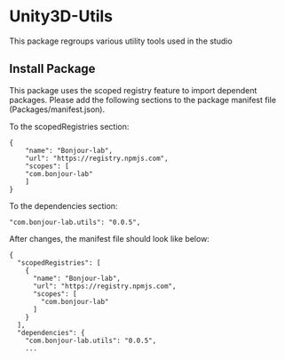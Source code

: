 # Unity3D-Utils
This package regroups various utility tools used in the studio

## Install Package
This package uses the scoped registry feature to import dependent packages.
Please add the following sections to the package manifest file (Packages/manifest.json).

To the scopedRegistries section:
```
{
    "name": "Bonjour-lab",
    "url": "https://registry.npmjs.com",
    "scopes": [
    "com.bonjour-lab"
    ]
}
```

To the dependencies section:

```
"com.bonjour-lab.utils": "0.0.5",
```

After changes, the manifest file should look like below:
```
{
  "scopedRegistries": [
    {
      "name": "Bonjour-lab",
      "url": "https://registry.npmjs.com",
      "scopes": [
        "com.bonjour-lab"
      ]
    }
  ],
  "dependencies": {
    "com.bonjour-lab.utils": "0.0.5",
    ...
```

